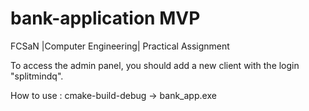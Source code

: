 # bank-application MVP
FCSaN |Computer Engineering| Practical Assignment

To access the admin panel, you should add a new client with the login "splitmindq".

How to use : cmake-build-debug -> bank_app.exe
